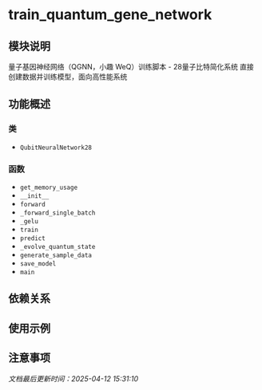 # train_quantum_gene_network

## 模块说明
量子基因神经网络（QGNN，小趣 WeQ）训练脚本 - 28量子比特简化系统
直接创建数据并训练模型，面向高性能系统

## 功能概述

### 类

- `QubitNeuralNetwork28`

### 函数

- `get_memory_usage`
- `__init__`
- `forward`
- `_forward_single_batch`
- `_gelu`
- `train`
- `predict`
- `_evolve_quantum_state`
- `generate_sample_data`
- `save_model`
- `main`

## 依赖关系

## 使用示例

## 注意事项

*文档最后更新时间：2025-04-12 15:31:10*